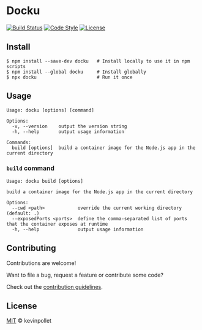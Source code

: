 # Docku

[![Build Status](https://github.com/kevinpollet/docku/workflows/Build/badge.svg)](https://github.com/kevinpollet/docku/actions)
[![Code Style](https://img.shields.io/badge/code_style-prettier-blue.svg)](https://github.com/prettier/prettier)
[![License](https://img.shields.io/badge/license-MIT-blue.svg)](./LICENSE.md)

## Install

```shell
$ npm install --save-dev docku   # Install locally to use it in npm scripts
$ npm install --global docku     # Install globally
$ npx docku                      # Run it once
```

## Usage

```shell
Usage: docku [options] [command]

Options:
  -v, --version    output the version string
  -h, --help       output usage information

Commands:
  build [options]  build a container image for the Node.js app in the current directory
```

### `build` command

```shell
Usage: docku build [options]

build a container image for the Node.js app in the current directory

Options:
  --cwd <path>            override the current working directory (default: .)
  --exposedPorts <ports>  define the comma-separated list of ports that the container exposes at runtime
  -h, --help              output usage information
```

## Contributing

Contributions are welcome!

Want to file a bug, request a feature or contribute some code?

Check out the [contribution guidelines][2].

## License

[MIT][1] © kevinpollet

[1]: ./LICENSE.md
[2]: ./CONTRIBUTING.md
